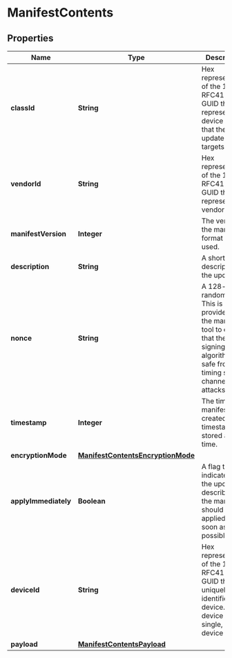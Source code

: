 
# ManifestContents

## Properties
Name | Type | Description | Notes
------------ | ------------- | ------------- | -------------
**classId** | **String** | Hex representation of the 128-bit RFC4122 GUID that represents the device class that the update targets. |  [optional]
**vendorId** | **String** | Hex representation of the 128-bit RFC4122 GUID that represents the vendor. |  [optional]
**manifestVersion** | **Integer** | The version of the manifest format being used. |  [optional]
**description** | **String** | A short description of the update. |  [optional]
**nonce** | **String** | A 128-bit random field. This is provided by the manifest tool to ensure that the signing algorithm is safe from timing side-channel attacks. |  [optional]
**timestamp** | **Integer** | The time the manifest was created. The timestamp is stored as Unix time. |  [optional]
**encryptionMode** | [**ManifestContentsEncryptionMode**](ManifestContentsEncryptionMode.md) |  |  [optional]
**applyImmediately** | **Boolean** | A flag that indicates that the update described by the manifest should be applied as soon as possible. |  [optional]
**deviceId** | **String** | Hex representation of the 128-bit RFC4122 GUID that uniquely identifies the device. Each device has a single, unique device ID. |  [optional]
**payload** | [**ManifestContentsPayload**](ManifestContentsPayload.md) |  |  [optional]



